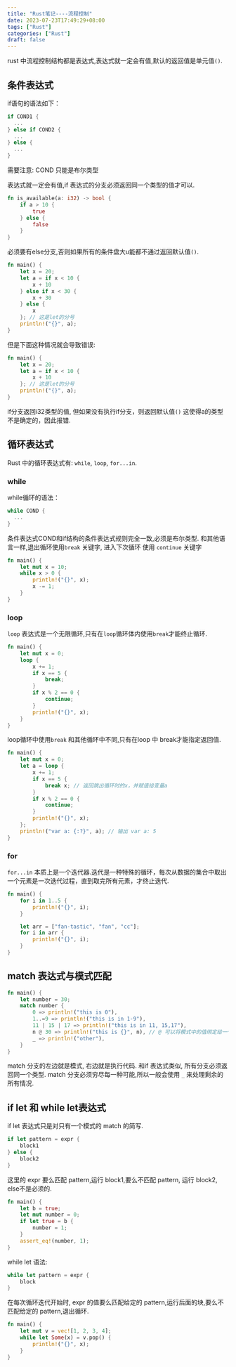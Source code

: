 ```yaml
---
title: "Rust笔记----流程控制"
date: 2023-07-23T17:49:29+08:00
tags: ["Rust"]
categories: ["Rust"]
draft: false
---
```


rust 中流程控制结构都是表达式,表达式就一定会有值,默认的返回值是单元值`()`.

## 条件表达式

if语句的语法如下：

```rust
if COND1 {
  ...
} else if COND2 {
  ...
} else {
  ...
}
```

需要注意: COND 只能是布尔类型

表达式就一定会有值,if 表达式的分支必须返回同一个类型的值才可以.

```rust
fn is_available(a: i32) -> bool {
    if a > 10 {
        true
    } else {
        false
    }
}
```

必须要有else分支,否则如果所有的条件盘大u能都不通过返回默认值`()`.

```rust
fn main() {
    let x = 20;
    let a = if x < 10 {
        x + 10
    } else if x < 30 {
        x + 30
    } else {
        x
    }; // 这是let的分号
    println!("{}", a);
}
```

但是下面这种情况就会导致错误:

```rust
fn main() {
    let x = 20;
    let a = if x < 10 {
        x + 10
    }; // 这是let的分号
    println!("{}", a);
}
```

if分支返回i32类型的值, 但如果没有执行if分支，则返回默认值`()` 这使得a的类型不是确定的，因此报错.

## 循环表达式

Rust 中的循环表达式有: `while`, `loop`, `for...in`.

### while

while循环的语法：

```rust
while COND {
  ...
}
```

条件表达式COND和if结构的条件表达式规则完全一致,必须是布尔类型.
和其他语言一样,退出循环使用`break` 关键字, 进入下次循环 使用 `continue` 关键字

```rust
fn main() {
    let mut x = 10;
    while x > 0 {
        println!("{}", x);
        x -= 1;
    }
}
```

### loop

`loop` 表达式是一个无限循环,只有在`loop`循环体内使用`break`才能终止循环.

```rust
fn main() {
    let mut x = 0;
    loop {
        x += 1;
        if x == 5 {
            break;
        }
        if x % 2 == 0 {
            continue;
        }
        println!("{}", x);
    }
}
```

loop循环中使用`break` 和其他循环中不同,只有在loop 中 break才能指定返回值.

```rust
fn main() {
    let mut x = 0;
    let a = loop {
        x += 1;
        if x == 5 {
            break x; // 返回跳出循环时的x，并赋值给变量a
        }
        if x % 2 == 0 {
            continue;
        }
        println!("{}", x);
    };
    println!("var a: {:?}", a); // 输出 var a: 5
}
```

### for

`for...in` 本质上是一个迭代器.迭代是一种特殊的循环，每次从数据的集合中取出一个元素是一次迭代过程，直到取完所有元素，才终止迭代.

```rust
fn main() {
    for i in 1..5 {
        println!("{}", i);
    }

    let arr = ["fan-tastic", "fan", "cc"];
    for i in arr {
        println!("{}", i);
    }
}
```

## match 表达式与模式匹配

```rust
fn main() {
    let number = 30;
    match number {
        0 => println!("this is 0"),
        1..=9 => println!("this is in 1-9"),
        11 | 15 | 17 => println!("this is in 11, 15,17"),
        n @ 30 => println!("this is {}", n), // @ 可以将模式中的值绑定给一个变量,这种叫绑定模式
        _ => println!("other"),
    }
}
```

match 分支的左边就是模式, 右边就是执行代码. 和if 表达式类似, 所有分支必须返回同一个类型.
match 分支必须穷尽每一种可能,所以一般会使用 `_` 来处理剩余的所有情况.

## if let 和 while let表达式

if let 表达式只是对只有一个模式的 match 的简写.

```rust
if let pattern = expr {
    block1
} else {
    block2
}
```

这里的 expr 要么匹配 pattern,运行 block1,要么不匹配 pattern, 运行 block2, else不是必须的.

```rust
fn main() {
    let b = true;
    let mut number = 0;
    if let true = b {
        number = 1;
    }
    assert_eq!(number, 1);
}
```

while let 语法:

```rust
while let pattern = expr {
    block
}
```

在每次循环迭代开始时, expr 的值要么匹配给定的 pattern,运行后面的块,要么不匹配给定的 pattern,退出循环.

```rust
fn main() {
    let mut v = vec![1, 2, 3, 4];
    while let Some(x) = v.pop() {
        println!("{}", x);
    }
}
```
